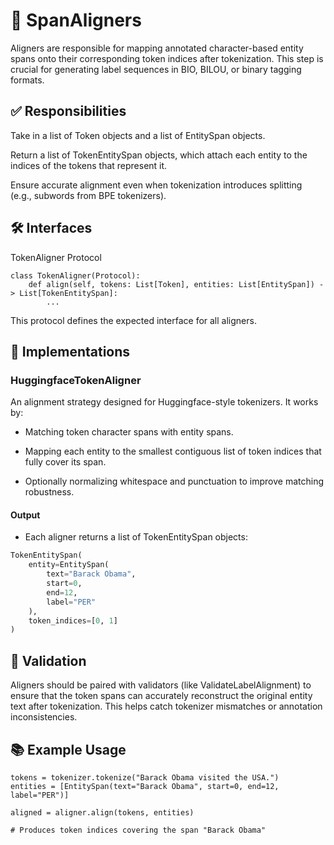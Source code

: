 # 🧩 SpanAligners
Aligners are responsible for mapping annotated character-based entity spans onto their corresponding token indices after tokenization. This step is crucial for generating label sequences in BIO, BILOU, or binary tagging formats.

## ✅ Responsibilities
Take in a list of Token objects and a list of EntitySpan objects.

Return a list of TokenEntitySpan objects, which attach each entity to the indices of the tokens that represent it.

Ensure accurate alignment even when tokenization introduces splitting (e.g., subwords from BPE tokenizers).

## 🛠 Interfaces
TokenAligner Protocol
```
class TokenAligner(Protocol):
    def align(self, tokens: List[Token], entities: List[EntitySpan]) -> List[TokenEntitySpan]:
        ...
```
This protocol defines the expected interface for all aligners.

## 🚀 Implementations

### HuggingfaceTokenAligner
An alignment strategy designed for Huggingface-style tokenizers. It works by:

- Matching token character spans with entity spans.

- Mapping each entity to the smallest contiguous list of token indices that fully cover its span.

- Optionally normalizing whitespace and punctuation to improve matching robustness.

#### Output
- Each aligner returns a list of TokenEntitySpan objects:

```python
TokenEntitySpan(
    entity=EntitySpan(
        text="Barack Obama",
        start=0,
        end=12,
        label="PER"
    ),
    token_indices=[0, 1]
)
```
## 🔎 Validation
Aligners should be paired with validators (like ValidateLabelAlignment) to ensure that the token spans can accurately reconstruct the original entity text after tokenization. This helps catch tokenizer mismatches or annotation inconsistencies.

## 📚 Example Usage
```
tokens = tokenizer.tokenize("Barack Obama visited the USA.")
entities = [EntitySpan(text="Barack Obama", start=0, end=12, label="PER")]

aligned = aligner.align(tokens, entities)

# Produces token indices covering the span "Barack Obama"
```